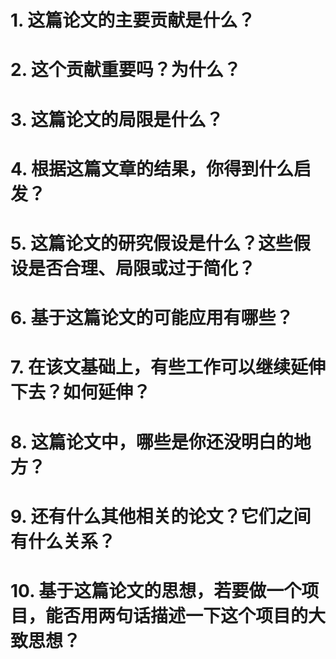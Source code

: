 # 1. 这篇论文的主要贡献是什么？

# 2. 这个贡献重要吗？为什么？

# 3. 这篇论文的局限是什么？

# 4. 根据这篇文章的结果，你得到什么启发？

# 5. 这篇论文的研究假设是什么？这些假设是否合理、局限或过于简化？

# 6. 基于这篇论文的可能应用有哪些？

# 7. 在该文基础上，有些工作可以继续延伸下去？如何延伸？

# 8. 这篇论文中，哪些是你还没明白的地方？

# 9. 还有什么其他相关的论文？它们之间有什么关系？

# 10. 基于这篇论文的思想，若要做一个项目，能否用两句话描述一下这个项目的大致思想？

